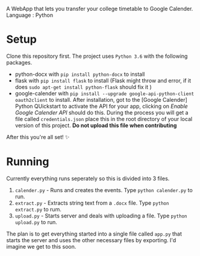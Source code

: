 A WebApp that lets you transfer your college timetable to Google Calender.<br>
Language : Python

# Setup <br> 
Clone this repository first.
The project uses `Python 3.6` with the following packages.
- python-docx with `pip install python-docx` to install
- flask with `pip install flask` to install (Flask might throw and error, if it does `sudo apt-get install python-flask` should fix it )
- google-calender with `pip install --upgrade google-api-python-client oauth2client` to install. After installation, got to the [Google Calender] Python QUickstart to activate the API for your app, clicking on *Enable Google Calender API* should do this. During the process you will get a file called `credentials.json` place this in the root directory of your local version of this project. **Do not upload this file when contributing** 

After this you're all set! :sparkles:

# Running 
Currently everything runs seperately so this is divided into 3 files.
1. `calender.py` - Runs and creates the events. Type `python calender.py` to run.
2. `extract.py` - Extracts string text from a `.docx` file. Type `python extract.py` to rum.
3. `upload.py` - Starts server and deals with uploading a file. Type `python upload.py` to run.

The plan is to get everything started into a single file called `app.py` that starts the server and uses the other necessary files by exporting. I'd imagine we get to this soon.



